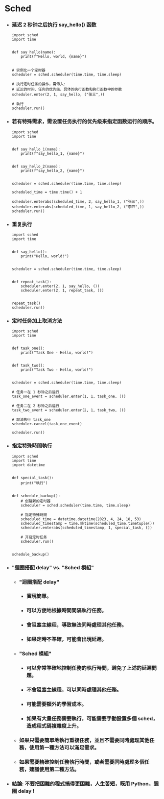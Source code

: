 Sched
=====
* ### 延迟 2 秒钟之后执行 say_hello() 函数
    ```
    import sched
    import time


    def say_hello(name):
        print(f"Hello, world, {name}")


    # 实例化一个定时器
    scheduler = sched.scheduler(time.time, time.sleep)

    # 执行定时任务的操作，需傳入:
    # 延迟的时间、任务的优先级、具体的执行函数和执行函数中的参数
    scheduler.enter(2, 1, say_hello, ("张三",))

    # 執行
    scheduler.run()
    ```
* ### 若有特殊需求，需设置任务执行的优先级来指定函数运行的顺序。
    ```
    import sched
    import time


    def say_hello_1(name):
        print(f"say_hello_1, {name}")


    def say_hello_2(name):
        print(f"say_hello_2, {name}")


    scheduler = sched.scheduler(time.time, time.sleep)

    scheduled_time = time.time() + 1

    scheduler.enterabs(scheduled_time, 2, say_hello_1, ("张三",))
    scheduler.enterabs(scheduled_time, 1, say_hello_2, ("李四",))
    scheduler.run()
    ```
* ### 重复执行
    ```
    import sched
    import time


    def say_hello():
        print("Hello, world!")


    scheduler = sched.scheduler(time.time, time.sleep)


    def repeat_task():
        scheduler.enter(2, 1, say_hello, ())
        scheduler.enter(2, 1, repeat_task, ())


    repeat_task()
    scheduler.run()
    ```
* ### 定时任务加上取消方法
    ```
    import sched
    import time


    def task_one():
        print("Task One - Hello, world!")


    def task_two():
        print("Task Two - Hello, world!")


    scheduler = sched.scheduler(time.time, time.sleep)

    # 任务一在 1 秒钟之后运行
    task_one_event = scheduler.enter(1, 1, task_one, ())

    # 任务二在 2 秒钟之后运行
    task_two_event = scheduler.enter(2, 1, task_two, ())

    # 取消执行 task_one
    scheduler.cancel(task_one_event)

    scheduler.run()
    ```
* ### 指定特殊時間執行
    ```
    import sched
    import time
    import datetime


    def special_task():
        print("執行")


    def schedule_backup():
        # 创建新的定时器
        scheduler = sched.scheduler(time.time, time.sleep)

        # 指定特殊時間
        scheduled_time = datetime.datetime(2023, 4, 24, 18, 53)
        scheduled_timestamp = time.mktime(scheduled_time.timetuple())
        scheduler.enterabs(scheduled_timestamp, 1, special_task, ())

        # 开启定时任务
        scheduler.run()


    schedule_backup()
    ```
* ### "迴圈搭配 delay" vs. "Sched 模組"
    * ### "迴圈搭配 delay"
        * ### 實現簡單。
        * ### 可以方便地根據時間間隔執行任務。
        * ### 會阻塞主線程，導致無法同時處理其他任務。
        * ### 如果定時不準確，可能會出現延遲。
    * ### "Sched 模組"
        * ### 可以非常準確地控制任務的執行時間，避免了上述的延遲問題。
        * ### 不會阻塞主線程，可以同時處理其他任務。
        * ### 可能需要額外的學習成本。
        * ### 如果有大量任務需要執行，可能需要手動設置多個 sched，造成程式碼複雜度上升。
    * ### 如果只需要簡單地執行重複任務，並且不需要同時處理其他任務，使用第一種方法可以滿足需求。
    * ### 如果需要精確控制任務執行時間，或者需要同時處理多個任務，建議使用第二種方法。
* ### 結論: 不要把困難的程式搞得更困難，人生苦短，既用 Python，迴圈 delay !
<br />
